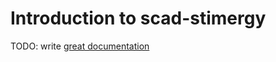 # Introduction to scad-stimergy

TODO: write [great documentation](http://jacobian.org/writing/what-to-write/)
